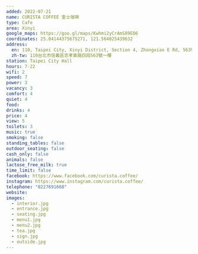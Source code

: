 ```yaml
---
added: 2022-07-21
name: CURISTA COFFEE 奎士咖啡
type: Cafe
area: Xinyi
google_maps: https://goo.gl/maps/Kwhmi2yCrAmS89ED6
coordinates: 25.04144375675271, 121.564025439632
address:
  en: 110, Taipei City, Xinyi District, Section 4, Zhongxiao E Rd, 563號一樓
  zh-tw: 110台北市信義區忠孝東路四段563號一樓
station: Taipei City Hall
hours: 7-22
wifi: 2
speed: 7
power: 3
vacancy: 3
comfort: 4
quiet: 4
food: 
drinks: 4
price: 4
view: 5
toilets: 3
music: true
smoking: false
standing_tables: false
outdoor_seating: false
cash_only: false
animals: false
lactose_free_milk: true
time_limit: false
facebook: https://www.facebook.com/curista.coffee/
instagram: https://www.instagram.com/curista.coffee/
telephone: "0227691668"
website: 
images:
  - interior.jpg
  - entrance.jpg
  - seating.jpg
  - menu1.jpg
  - menu2.jpg
  - tea.jpg
  - sign.jpg
  - outside.jpg
---
```

